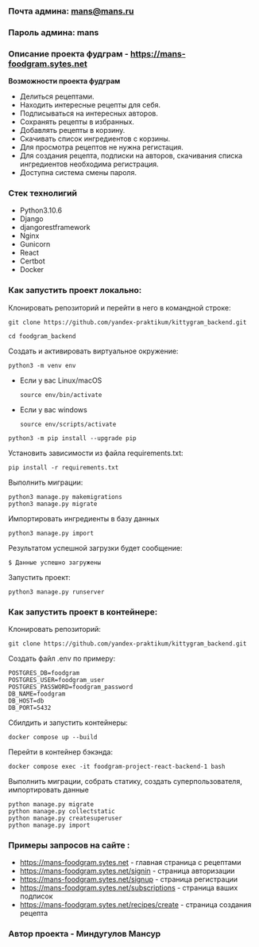 ### Почта админа: mans@mans.ru
### Пароль админа: mans
### Описание проекта фудграм - https://mans-foodgram.sytes.net

**Возможности проекта фудграм**
* Делиться рецептами.
* Находить интересные рецепты для себя.
* Подписываться на интересных авторов.
* Сохранять рецепты в избранных.
* Добавлять рецепты в корзину.
* Скачивать список ингредиентов с корзины.
* Для просмотра рецептов не нужна регистация.
* Для создания рецепта, подписки на авторов, скачивания списка ингредиентов необходима регистрация.
* Доступна система смены пароля.

### Стек технолигий
* Python3.10.6
* Django
* djangorestframework
* Nginx
* Gunicorn
* React
* Certbot
* Docker

### Как запустить проект локально:

Клонировать репозиторий и перейти в него в командной строке:

```
git clone https://github.com/yandex-praktikum/kittygram_backend.git
```

```
cd foodgram_backend
```

Cоздать и активировать виртуальное окружение:

```
python3 -m venv env
```

* Если у вас Linux/macOS

    ```
    source env/bin/activate
    ```

* Если у вас windows

    ```
    source env/scripts/activate
    ```

```
python3 -m pip install --upgrade pip
```

Установить зависимости из файла requirements.txt:

```
pip install -r requirements.txt
```

Выполнить миграции:

```
python3 manage.py makemigrations
python3 manage.py migrate
```

Импортировать ингредиенты в базу данных

```
python3 manage.py import
```

Результатом успешной загрузки будет сообщение:

```
$ Данные успешно загружены
```

Запустить проект:

```
python3 manage.py runserver
```
### Как запустить проект в контейнере:
Клонировать репозиторий:

```
git clone https://github.com/yandex-praktikum/kittygram_backend.git
```

Создать файл .env по примеру:

```
POSTGRES_DB=foodgram
POSTGRES_USER=foodgram_user
POSTGRES_PASSWORD=foodgram_password
DB_NAME=foodgram
DB_HOST=db
DB_PORT=5432
```

Сбилдить и запустить контейнеры:

```
docker compose up --build
```

Перейти в контейнер бэкэнда:

```
docker compose exec -it foodgram-project-react-backend-1 bash
```

Выполнить миграции, собрать статику, создать суперпользователя, импортировать данные

```
python manage.py migrate
python manage.py collectstatic
python manage.py createsuperuser
python manage.py import
```

### Примеры запросов на сайте :
* https://mans-foodgram.sytes.net - главная страница с рецептами
* https://mans-foodgram.sytes.net/signin - страница авторизации
* https://mans-foodgram.sytes.net/signup - страница регистрации
* https://mans-foodgram.sytes.net/subscriptions - страница ваших подписок
* https://mans-foodgram.sytes.net/recipes/create - страница создания рецепта

### Автор проекта - Миндугулов Мансур
